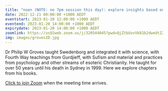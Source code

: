 ```yaml
---
title: "noon (NOTE: no 7pm session this day): explore insights based on the work of Dr Philip Groves"
date: 2022-12-21 00:00:00 +1000 AEDT
eventstart: 2023-01-20 12:00:00 +1000 AEDT
eventend: 2023-01-20 14:00:00 +1000 AEDT
expirydate: 2023-01-20 14:00:00 +1000 AEDT
zoomlink: https://us02web.zoom.us/j/320544045?pwd=QjZtbUxvVk81b2dweUtZZTE3ZE9IZz09
img: images/grovesID.jpg
---
```


Dr Philip W Groves taught Swedenborg and integrated it with science, with Fourth Way teachings from Gurdjieff, with Sufism and material and practices from psychology and other streams of esoteric Christianity. He taught for over 50 years until his death in Sydney in 1999. Here we explore chapters from his books.

[Click to join Zoom](https://us02web.zoom.us/j/320544045?pwd=QjZtbUxvVk81b2dweUtZZTE3ZE9IZz09) when the meeting time arrives.